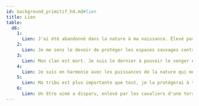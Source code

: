```yaml
---
id: background_primitif_hd.md#lien
title: Lien
table:
  d6:
    1:
      Lien: J'ai été abandonné dans la nature à ma naissance. Élevé par des animaux, je n'aspire qu'à retrouver mes vrais parents.
    2:
      Lien: Je me sens le devoir de protéger les espaces sauvages contre la corruption civilisatrice.
    3:
      Lien: Mon clan est mort. Je suis le dernier à pouvoir le venger et faire enfin respecter son nom.
    4:
      Lien: Je suis en harmonie avec les puissances de la nature qui me murmurent la progression (ou l'approche) d'un mal terrifiant. Je dois le trouver et le combattre en leur nom.
    5:
      Lien: Ma tribu est plus importante que tout, je la protégerai à tous prix.
    6:
      Lien: Un être aimé a disparu, enlevé par les cavaliers d'une terre lointaine. Je le retrouverai.
---
```


